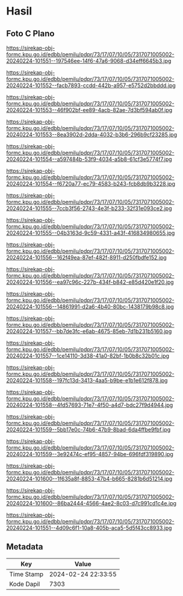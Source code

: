# Hasil

## Foto C Plano

https://sirekap-obj-formc.kpu.go.id/edbb/pemilu/pdpr/73/17/07/10/05/7317071005002-20240224-101551--197546ee-14f6-47a6-9068-d34eff6645b3.jpg

https://sirekap-obj-formc.kpu.go.id/edbb/pemilu/pdpr/73/17/07/10/05/7317071005002-20240224-101552--facb7893-ccdd-442b-a957-e5752d2bbddd.jpg

https://sirekap-obj-formc.kpu.go.id/edbb/pemilu/pdpr/73/17/07/10/05/7317071005002-20240224-101553--46f902bf-ee89-4acb-82ae-7d3bf594ab0f.jpg

https://sirekap-obj-formc.kpu.go.id/edbb/pemilu/pdpr/73/17/07/10/05/7317071005002-20240224-101553--8ea3902d-2dda-4032-b3b6-296b9cf23285.jpg

https://sirekap-obj-formc.kpu.go.id/edbb/pemilu/pdpr/73/17/07/10/05/7317071005002-20240224-101554--a597484b-53f9-4034-a5b8-61cf3e5774f7.jpg

https://sirekap-obj-formc.kpu.go.id/edbb/pemilu/pdpr/73/17/07/10/05/7317071005002-20240224-101554--f6720a77-ec79-4583-b243-fcb8db9b3228.jpg

https://sirekap-obj-formc.kpu.go.id/edbb/pemilu/pdpr/73/17/07/10/05/7317071005002-20240224-101555--7ccb3f56-2743-4e3f-b233-32f31e093ce2.jpg

https://sirekap-obj-formc.kpu.go.id/edbb/pemilu/pdpr/73/17/07/10/05/7317071005002-20240224-101555--04b3163d-9c59-4331-a43f-416834980655.jpg

https://sirekap-obj-formc.kpu.go.id/edbb/pemilu/pdpr/73/17/07/10/05/7317071005002-20240224-101556--162f49ea-87ef-482f-8911-d250fbdfe152.jpg

https://sirekap-obj-formc.kpu.go.id/edbb/pemilu/pdpr/73/17/07/10/05/7317071005002-20240224-101556--ea97c96c-227b-434f-b842-e85d420e1f20.jpg

https://sirekap-obj-formc.kpu.go.id/edbb/pemilu/pdpr/73/17/07/10/05/7317071005002-20240224-101556--14861991-d2a6-4b40-80bc-1438179b98c8.jpg

https://sirekap-obj-formc.kpu.go.id/edbb/pemilu/pdpr/73/17/07/10/05/7317071005002-20240224-101557--bb7de3fc-e6ab-4675-85eb-7d1b231b5160.jpg

https://sirekap-obj-formc.kpu.go.id/edbb/pemilu/pdpr/73/17/07/10/05/7317071005002-20240224-101557--1ce14110-3d38-41a0-82bf-1b0b8c32b01c.jpg

https://sirekap-obj-formc.kpu.go.id/edbb/pemilu/pdpr/73/17/07/10/05/7317071005002-20240224-101558--197fc13d-3413-4aa5-b9be-e1b1e612f878.jpg

https://sirekap-obj-formc.kpu.go.id/edbb/pemilu/pdpr/73/17/07/10/05/7317071005002-20240224-101558--4fd57693-71e7-4f50-a4d7-bdc27f9d4944.jpg

https://sirekap-obj-formc.kpu.go.id/edbb/pemilu/pdpr/73/17/07/10/05/7317071005002-20240224-101559--5bb17e0c-74b6-47b9-8bad-6da4ffbe9fbf.jpg

https://sirekap-obj-formc.kpu.go.id/edbb/pemilu/pdpr/73/17/07/10/05/7317071005002-20240224-101559--3e92474c-ef95-4857-94be-696fdf319890.jpg

https://sirekap-obj-formc.kpu.go.id/edbb/pemilu/pdpr/73/17/07/10/05/7317071005002-20240224-101600--1f635a8f-8853-47b4-b665-8281b6d51214.jpg

https://sirekap-obj-formc.kpu.go.id/edbb/pemilu/pdpr/73/17/07/10/05/7317071005002-20240224-101600--86ba2444-4566-4ae2-8c03-d7c991cd1c4e.jpg

https://sirekap-obj-formc.kpu.go.id/edbb/pemilu/pdpr/73/17/07/10/05/7317071005002-20240224-101551--4d09c6f1-10a8-405b-aca5-5d5f43cc8933.jpg


## Metadata

| Key        | Value               |
| ---------- | ------------------- |
| Time Stamp | 2024-02-24 22:33:55 |
| Kode Dapil | 7303                |



